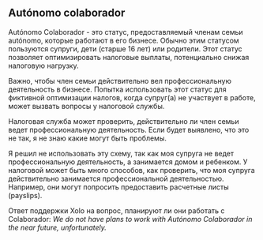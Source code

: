 ## Autónomo colaborador

Autónomo Colaborador - это статус, предоставляемый членам семьи autónomo, которые работают в его бизнесе. Обычно
этим статусом пользуются супруги, дети (старше 16 лет) или родители. Этот статус позволяет оптимизировать налоговые
выплаты, потенциально снижая налоговую нагрузку.

Важно, чтобы член семьи действительно вел профессиональную деятельность в бизнесе. Попытка использовать этот статус
для фиктивной оптимизации налогов, когда супруг(а) не участвует в работе, может вызвать вопросы у налоговой службы.

Налоговая служба может проверить, действительно ли член семьи ведет профессиональную деятельность. Если будет
выявлено, что это не так, я не знаю какие могут быть проблемы.

Я решил не использовать эту схему, так как моя супруга не ведет профессиональную деятельность, а занимается домом и
ребенком. У налоговой может быть много способов, как проверить, что моя супруга действительно занимается
профессиональной деятельностью. Например, они могут попросить предоставить расчетные листы (payslips).

Ответ поддержки Xolo на вопрос, планируют ли они работать с Colaborador: _We do not have plans to work with Autónomo
Colaborador in the near future, unfortunately._
